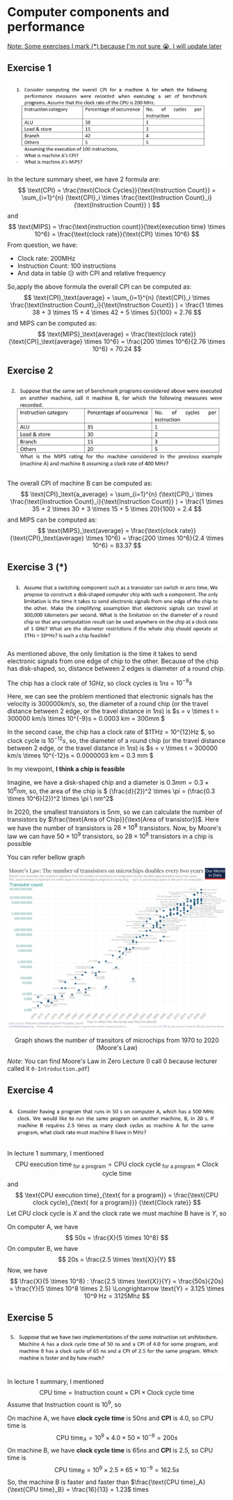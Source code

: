 # Computer components and performance

<u>Note: Some exercises I mark (*) because I'm not sure :sob:, I will update later</u>

## Exercise 1

![](https://github.com/nghminh163/USTH-ICT1.3/blob/main/assets/ex1-1.png?raw=true)

In the lecture summary sheet, we have 2 formula are:
$$
\text{CPI} = \frac{\text{Clock Cycles}}{\text{Instruction Count}} = \sum_{i=1}^{n} (\text{CPI}_i \times \frac{\text{Instruction Count}_i}{\text{Instruction Count}} )
$$
and
$$
\text{MIPS} = \frac{\text{instruction count}}{\text{execution time} \times 10^6} = \frac{\text{clock rate}}{\text{CPI} \times 10^6}
$$
From question, we have:

- Clock rate: 200MHz
- Instruction Count: 100 instructions
- And data in table :disappointed_relieved: with CPI and relative frequency

So,apply the above formula the overall CPI can be computed as:
$$
\text{CPI}_\text{average} = \sum_{i=1}^{n} (\text{CPI}_i \times \frac{\text{Instruction Count}_i}{\text{Instruction Count}} ) = \frac{1 \times 38 + 3 \times 15 + 4 \times 42 + 5 \times 5}{100} = 2.76
$$
and MIPS can be computed as:
$$
\text{MIPS}_\text{average} = \frac{\text{clock rate}}{\text{CPI}_\text{average} \times 10^6} = \frac{200 \times 10^6}{2.76 \times 10^6} = 70.24
$$


## Exercise 2

![](https://github.com/nghminh163/USTH-ICT1.3/blob/main/assets/ex1-2.png?raw=true)

The overall CPI of machine B can be computed as:
$$
\text{CPI}_\text{a_average} = \sum_{i=1}^{n} (\text{CPI}_i \times \frac{\text{Instruction Count}_i}{\text{Instruction Count}} ) = \frac{1 \times 35 + 2 \times 30 + 3 \times 15 + 5 \times 20}{100} = 2.4
$$
and MIPS can be computed as:
$$
\text{MIPS}_\text{average} = \frac{\text{clock rate}}{\text{CPI}_\text{average} \times 10^6} = \frac{200 \times 10^6}{2.4 \times 10^6} = 83.37
$$



## Exercise 3 (*)

![](https://github.com/nghminh163/USTH-ICT1.3/blob/main/assets/ex1-3.png?raw=true)

As mentioned above, the only limitation is the time it takes to send electronic signals from one edge of chip to the other. Because of the chip has disk-shaped, so, distance between 2 edges is diameter of a round chip. 

The chip has a clock rate of $1GHz$, so clock cycles is $1ns$ = $10^{-9}s$

Here, we can see the problem mentioned that electronic signals has the velocity is $300000 km/s$, so, the diameter of a round chip (or the travel distance between 2 edge, or the travel distance in $1ns$) is $s = v \times t = 300000 km/s \times 10^{-9}s = 0.0003 km = 300mm $ 

In the second case, the chip has a clock rate of $1THz = 10^{12}Hz $, so clock cycle is $10^{-12}s$, so, the diameter of a round chip (or the travel distance between 2 edge, or the travel distance in $1ns$) is $s = v \times t = 300000 km/s \times 10^{-12}s = 0.0000003 km = 0.3 mm $ 

In my viewpoint, **I think a chip is feasible** 

Imagine, we have a disk-shaped chip and a diameter is $0.3mm = 0.3 \times 10^6nm$, so, the area of the chip is $ (\frac{d}{2})^2 \times \pi = (\frac{0.3 \times 10^6}{2})^2 \times \pi \ nm^2$

In 2020, the smallest transistors is $5nm$, so we can calculate the number of transistors by $\frac{\text{Area of Chip}}{\text{Area of transistor}}$. Here we have the number of transistors is  $28 \times 10^8$ transistors. Now, by Moore's law we can have $50 \times 10^9$ transistors, so $28 \times 10^8$ transistors in a chip is possible

You can refer bellow graph

![Moore's_Law_Transistor_Count_1970-2020.png](https://github.com/nghminh163/USTH-ICT1.3/blob/main/assets/Moore's_Law_Transistor_Count_1970-2020.png?raw=true)

<center>Graph shows the number of transitors of microchips from 1970 to 2020 (Moore's Law)</center>

*Note*: You can find Moore's Law in Zero Lecture (I call 0 because lecturer called it `0-Introduction.pdf`) 



## Exercise 4

![](https://github.com/nghminh163/USTH-ICT1.3/blob/main/assets/ex1-4.png?raw=true)

In lecture 1 summary, I mentioned
$$
\text{CPU execution time}_{\text{ for a program}} = \text{CPU clock cycle}_{\text{ for a program}} \times \text{Clock cycle time}
$$
and 
$$
\text{CPU execution time}_{\text{ for a program}} = \frac{\text{CPU clock cycle}_{\text{ for a program}}} {\text{Clock rate}}
$$
Let CPU clock cycle is $X$ and the clock rate we must machine B have is $Y$, so

On computer A, we have 
$$
50s = \frac{X}{5 \times 10^8}
$$
On computer B, we have 
$$
20s = \frac{2.5 \times \text{X}}{Y}
$$
Now, we have
$$
\frac{X}{5 \times 10^8} : \frac{2.5 \times \text{X}}{Y} = \frac{50s}{20s} = \frac{Y}{5 \times 10^8 \times 2.5} \Longrightarrow \text{Y} = 3.125 \times 10^9 Hz = 3125Mhz
$$


## Exercise 5

![](https://github.com/nghminh163/USTH-ICT1.3/blob/main/assets/ex1-5.png?raw=true)

In lecture 1 summary, I mentioned
$$
\text{CPU time} =  \text{Instruction count} \times \text{CPI} \times \text{Clock cycle time}
$$
Assume that Instruction count is $10^9$, so

On machine A, we have **clock cycle time** is $50ns$ and **CPI** is 4.0, so CPU time is
$$
\text{CPU time}_A =  10^9 \times 4.0 \times 50 \times 10^{-9} = 200s
$$
On machine B, we have **clock cycle time** is $65ns$ and **CPI** is 2.5, so CPU time is
$$
\text{CPU time}_B =  10^9 \times 2.5 \times 65 \times 10^{-9} = 162.5s
$$
So, the machine B is faster and faster than $\frac{\text{CPU time}_A}{\text{CPU time}_B} = \frac{16}{13} = 1.23$ times